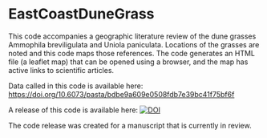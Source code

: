 # EastCoastDuneGrass
This code accompanies a geographic literature review of the dune grasses Ammophila breviligulata and Uniola paniculata. 
Locations of the grasses are noted and this code maps those references. 
The code generates an HTML file (a leaflet map) that can be opened using a browser, and the map has active links to scientific articles.

Data called in this code is available here:
https://doi.org/10.6073/pasta/bdbe9a609e0508fdb7e39bc41f75bf6f

A release of this code is available here: [![DOI](https://zenodo.org/badge/DOI/10.5281/zenodo.1228461.svg)](https://doi.org/10.5281/zenodo.1228461)

The code release was created for a manuscript that is currently in review.
